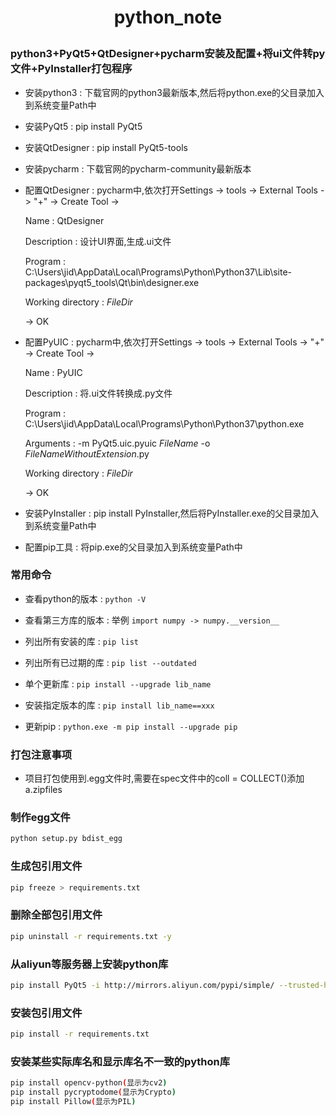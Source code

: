 # <p align = "center"> python_note </p>

### python3+PyQt5+QtDesigner+pycharm安装及配置+将ui文件转py文件+PyInstaller打包程序
- 安装python3 : 下载官网的python3最新版本,然后将python.exe的父目录加入到系统变量Path中

- 安装PyQt5 : pip install PyQt5

- 安装QtDesigner : pip install PyQt5-tools

- 安装pycharm : 下载官网的pycharm-community最新版本

- 配置QtDesigner : pycharm中,依次打开Settings -> tools -> External Tools ->  "+" -> Create Tool ->

	Name : QtDesigner

	Description : 设计UI界面,生成.ui文件

	Program : C:\Users\jid\AppData\Local\Programs\Python\Python37\Lib\site-packages\pyqt5_tools\Qt\bin\designer.exe

	Working directory : $FileDir$

	-> OK

- 配置PyUIC : pycharm中,依次打开Settings -> tools -> External Tools ->  "+" -> Create Tool ->

	Name : PyUIC

	Description : 将.ui文件转换成.py文件

	Program : C:\Users\jid\AppData\Local\Programs\Python\Python37\python.exe

	Arguments : -m PyQt5.uic.pyuic  $FileName$ -o $FileNameWithoutExtension$.py

	Working directory : $FileDir$

	-> OK
	
- 安装PyInstaller : pip install PyInstaller,然后将PyInstaller.exe的父目录加入到系统变量Path中

- 配置pip工具 : 将pip.exe的父目录加入到系统变量Path中


### 常用命令
- 查看python的版本 : `python -V`

- 查看第三方库的版本 : 举例 `import numpy -> numpy.__version__`

- 列出所有安装的库 : `pip list`

- 列出所有已过期的库 : `pip list --outdated`

- 单个更新库 : `pip install --upgrade lib_name`

- 安装指定版本的库 : `pip install lib_name==xxx`

- 更新pip : `python.exe -m pip install --upgrade pip`


### 打包注意事项
- 项目打包使用到.egg文件时,需要在spec文件中的coll = COLLECT()添加a.zipfiles

### 制作egg文件
```bash
python setup.py bdist_egg
```

### 生成包引用文件
```bash
pip freeze > requirements.txt
```

### 删除全部包引用文件
```bash
pip uninstall -r requirements.txt -y
```

### 从aliyun等服务器上安装python库
```bash
pip install PyQt5 -i http://mirrors.aliyun.com/pypi/simple/ --trusted-host mirrors.aliyun.com
```

### 安装包引用文件
```bash
pip install -r requirements.txt
```

### 安装某些实际库名和显示库名不一致的python库
```bash
pip install opencv-python(显示为cv2)
pip install pycryptodome(显示为Crypto)
pip install Pillow(显示为PIL)
```
							
